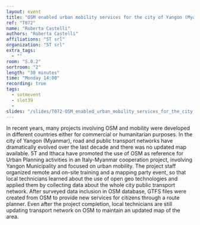 ```yaml
---
layout: event
title: "OSM enabled urban mobility services for the city of Yangon (Myanmar)"
ref: "T072"
name: "Roberta Castelli"
authors: "Roberta Castelli"
affiliations: "5T srl"
organization: "5T srl"
extra_tags:
  - ""
room: "S.0.2"
sortroom: "2"
length: "30 minutes"
time: "Monday 14:00"
recording: true
tags:
  - sotmevent
  - slot39
  - 
slides: "/slides/T072-OSM_enabled_urban_mobility_services_for_the_city_of_Yangon__Myanmar_.pdf"
---
```

In recent years, many projects involving OSM and mobility were developed in different countries either for commercial or humanitarian purposes.
In the city of Yangon (Myanmar), road and public transport networks have dramatically evolved over the last decade and there was no updated map available. 5T and Ithaca have promoted the use of OSM as reference for Urban Planning activities in an Italy-Myanmar cooperation project, involving Yangon Municipality and focused on urban mobility.
The project staff organized remote and on-site training and a mapping party event, so that local technicians learned about the use of open geo technologies and applied them by collecting data about the whole city public transport network. After surveyed data inclusion in OSM database, GTFS files were created from OSM to provide new services for citizens through a route planner.
Even after the project completion, local technicians are still updating transport network on OSM to maintain an updated map of the area.